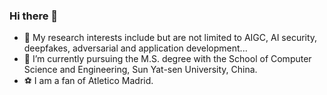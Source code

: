 ### Hi there 👋

- 🔭 My research interests include but are not limited to AIGC, AI security, deepfakes, adversarial and application development...
- 🌱 I’m currently pursuing the M.S. degree with the School of Computer Science and Engineering, Sun Yat-sen University, China.
- ⚽ I am a fan of Atletico Madrid.
